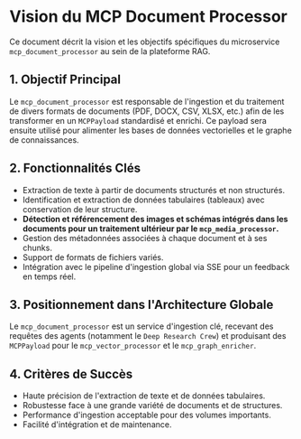 # Vision du MCP Document Processor

Ce document décrit la vision et les objectifs spécifiques du microservice `mcp_document_processor` au sein de la plateforme RAG.

## 1. Objectif Principal

Le `mcp_document_processor` est responsable de l'ingestion et du traitement de divers formats de documents (PDF, DOCX, CSV, XLSX, etc.) afin de les transformer en un `MCPPayload` standardisé et enrichi. Ce payload sera ensuite utilisé pour alimenter les bases de données vectorielles et le graphe de connaissances.

## 2. Fonctionnalités Clés

- Extraction de texte à partir de documents structurés et non structurés.
- Identification et extraction de données tabulaires (tableaux) avec conservation de leur structure.
- **Détection et référencement des images et schémas intégrés dans les documents pour un traitement ultérieur par le `mcp_media_processor`.**
- Gestion des métadonnées associées à chaque document et à ses chunks.
- Support de formats de fichiers variés.
- Intégration avec le pipeline d'ingestion global via SSE pour un feedback en temps réel.

## 3. Positionnement dans l'Architecture Globale

Le `mcp_document_processor` est un service d'ingestion clé, recevant des requêtes des agents (notamment le `Deep Research Crew`) et produisant des `MCPPayload` pour le `mcp_vector_processor` et le `mcp_graph_enricher`.

## 4. Critères de Succès

- Haute précision de l'extraction de texte et de données tabulaires.
- Robustesse face à une grande variété de documents et de structures.
- Performance d'ingestion acceptable pour des volumes importants.
- Facilité d'intégration et de maintenance.
